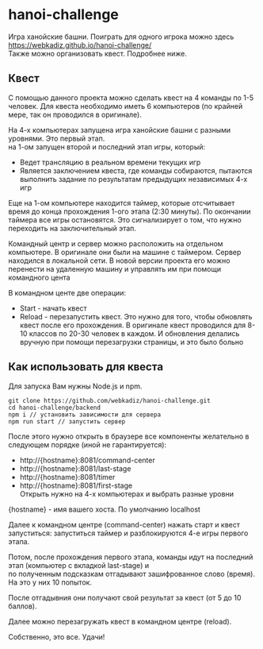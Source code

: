 # hanoi-challenge
Игра ханойские башни. Поиграть для одного игрока можно здесь https://webkadiz.github.io/hanoi-challenge/  
Также можно организовать квест. Подробнее ниже.

## Квест
С помощью данного проекта можно сделать квест на 4 команды по 1-5 человек. Для квеста необходимо иметь 6 компьютеров (по крайней мере, так он проводился в оригинале).

На 4-х компьютерах запущена игра ханойские башни с разными уровнями. Это первый этап.  
на 1-ом запущен второй и последний этап игры, который:
- Ведет трансляцию в реальном времени текущих игр
- Является заключением квеста, где команды собираются, пытаются выполнить задание по результатам предыдущих независимых 4-х игр  

Еще на 1-ом компьютере находится таймер, которые отсчитывает время до конца прохождения 1-ого этапа (2:30 минуты). По окончании таймера все игры остановятся.
Это сигнализирует о том, что нужно переходить на заключительный этап.


Командный центр и сервер можно расположить на отдельном компьютере. В оригинале они были на машине с таймером. Сервер находился в локальной сети.
В новой версии проекта его можно перенести на удаленную машину и управлять им при помощи командного цента

В командном центе две операции:

- Start - начать квест
- Reload - перезапустить квест. Это нужно для того, чтобы обновлять квест после его прохождения.
В оригинале квест проводился для 8-10 классов по 20-30 человек в каждом. И обновления делались вручную при помощи перезагрузки страницы, и это было больно


## Как использовать для квеста
Для запуска Вам нужны Node.js и npm.
```
git clone https://github.com/webkadiz/hanoi-challenge.git
cd hanoi-challenge/backend
npm i // установить зависимости для сервера
npm run start // запустить сервер
```

После этого нужно открыть в браузере все компоненты желательно в следующем порядке (иной не гарантируется):
- http://{hostname}:8081/command-center
- http://{hostname}:8081/last-stage
- http://{hostname}:8081/timer
- http://{hostname}:8081/first-stage  
  Открыть нужно на 4-х компьютерах и выбрать разные уровни  
  
{hostname} - имя вашего хоста. По умолчанию localhost  

Далее к командном центре (command-center) нажать старт и квест запуститься: запуститься таймер и разблокируются 4-е игры первого этапа.  

Потом, после прохождения первого этапа, команды идут на последний этап (компьютер с вкладкой last-stage) и  
по полученным подсказкам отгадывают зашифрованное слово (время). На это у них 10 попыток.  

После отгадывния они получают свой результат за квест (от 5 до 10 баллов).  

Далее можно перезагружать квест в командном центре (reload).

Собственно, это все. Удачи!
